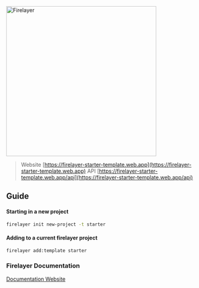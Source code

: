 <a href="https://firelayer.io/">
  <img src="https://user-images.githubusercontent.com/3942799/78354854-884c2780-75a4-11ea-9882-a716e2095e98.png" alt="Firelayer" width="400" />
</a>

<br/>

> Website [https://firelayer-starter-template.web.app](https://firelayer-starter-template.web.app)
> API [https://firelayer-starter-template.web.app/api](https://firelayer-starter-template.web.app/api)

## Guide

#### Starting in a new project
```sh
firelayer init new-project -t starter
```

#### Adding to a current firelayer project
```sh
firelayer add:template starter
```

### Firelayer Documentation

[Documentation Website](https://firelayer.io)
